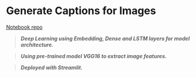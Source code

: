# Generate Captions for Images

[Notebook repo](https://github.com/RealityMoez/ImageCaptionGenerator)

> ***Deep Learning using Embedding, Dense and LSTM layers for model architecture.***

> ***Using pre-trained model VGG16 to extract image features.***

> ***Deployed with Streamlit.***
